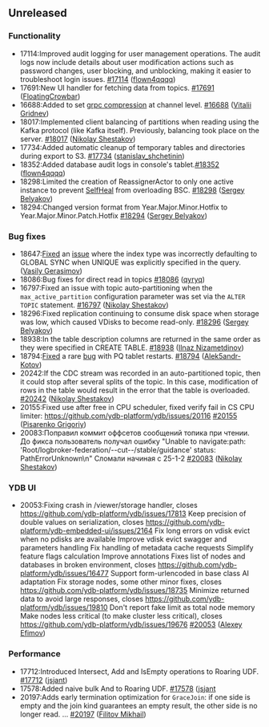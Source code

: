 ## Unreleased

### Functionality

* 17114:Improved audit logging for user management operations. The audit logs now include details about user modification actions such as password changes, user blocking, and unblocking, making it easier to troubleshoot login issues. [#17114](https://github.com/ydb-platform/ydb/pull/17114) ([flown4qqqq](https://github.com/flown4qqqq))
* 17691:New UI handler for fetching data from topics. [#17691](https://github.com/ydb-platform/ydb/pull/17691) ([FloatingCrowbar](https://github.com/FloatingCrowbar))
* 16688:Added to set [grpc compression](https://github.com/grpc/grpc/blob/master/doc/compression_cookbook.md) at channel level. [#16688](https://github.com/ydb-platform/ydb/pull/16688) ([Vitalii Gridnev](https://github.com/gridnevvvit))
* 18017:Implemented client balancing of partitions when reading using the Kafka protocol (like Kafka itself). Previously, balancing took place on the server. [#18017](https://github.com/ydb-platform/ydb/pull/18017) ([Nikolay Shestakov](https://github.com/nshestakov))
* 17734:Added automatic cleanup of temporary tables and directories during export to S3. [#17734](https://github.com/ydb-platform/ydb/pull/17734) ([stanislav_shchetinin](https://github.com/stanislav-shchetinin))
* 18352:Added database audit logs in console's tablet.[#18352](https://github.com/ydb-platform/ydb/pull/18352) ([flown4qqqq](https://github.com/flown4qqqq))
* 18298:Limited the creation of ReassignerActor to only one active instance to prevent [SelfHeal](https://ydb.tech/docs/ru/maintenance/manual/selfheal) from overloading BSC. [#18298](https://github.com/ydb-platform/ydb/pull/18298) ([Sergey Belyakov](https://github.com/serbel324))
* 18294:Changed version format from Year.Major.Minor.Hotfix to Year.Major.Minor.Patch.Hotfix [#18294](https://github.com/ydb-platform/ydb/pull/18294) ([Sergey Belyakov](https://github.com/serbel324))

### Bug fixes

* 18647:[Fixed](https://github.com/ydb-platform/ydb/pull/18647) an [issue](https://github.com/ydb-platform/ydb/issues/17885) where the index type was incorrectly defaulting to GLOBAL SYNC when UNIQUE was explicitly specified in the query. ([Vasily Gerasimov](https://github.com/UgnineSirdis))
* 18086:Bug fixes for direct read in topics [#18086](https://github.com/ydb-platform/ydb/pull/18086) ([qyryq](https://github.com/qyryq))
* 16797:Fixed an issue with topic auto-partitioning when the `max_active_partition` configuration parameter was set via the `ALTER TOPIC` statement. [#16797](https://github.com/ydb-platform/ydb/pull/16797) ([Nikolay Shestakov](https://github.com/nshestakov))
* 18296:Fixed replication continuing to consume disk space when storage was low, which caused VDisks to become read-only. [#18296](https://github.com/ydb-platform/ydb/pull/18296) ([Sergey Belyakov](https://github.com/serbel324))
* 18938:In the table description columns are returned in the same order as they were specified in CREATE TABLE. [#18938](https://github.com/ydb-platform/ydb/pull/18938) ([Ilnaz Nizametdinov](https://github.com/CyberROFL))
* 18794:[Fixed](https://github.com/db-platform/adb/pull/18794) a rare [bug](https://github.com/ydb-platform/ydb/issues/18615) with PQ tablet restarts. [#18794](https://github.com/ydb-platform/ydb/pull/18794) ([Alek5andr-Kotov](https://github.com/Alek5andr-Kotov))
* 20242:If the CDC stream was recorded in an auto-partitioned topic, then it could stop after several splits of the topic. In this case, modification of rows in the table would result in the error that the table is overloaded. [#20242](https://github.com/ydb-platform/ydb/pull/20242) ([Nikolay Shestakov](https://github.com/nshestakov))
* 20155:Fixed use after free in CPU scheduler, fixed verify fail in CS CPU limiter: https://github.com/ydb-platform/ydb/issues/20116 [#20155](https://github.com/ydb-platform/ydb/pull/20155) ([Pisarenko Grigoriy](https://github.com/GrigoriyPA))
* 20083:Поправил коммит оффсетов сообщений топика при чтении. До фикса пользователь получал ошибку "Unable to navigate:path: 'Root/logbroker-federation/--cut--/stable/guidance' status: PathErrorUnknown\n"
Сломали начиная с 25-1-2 [#20083](https://github.com/ydb-platform/ydb/pull/20083) ([Nikolay Shestakov](https://github.com/nshestakov))

### YDB UI

* 20053:Fixing crash in /viewer/storage handler, closes https://github.com/ydb-platform/ydb/issues/17813
Keep precision of double values on serialization, closes https://github.com/ydb-platform/ydb-embedded-ui/issues/2164
Fix long errors on vdisk evict when no pdisks are available
Improve vdisk evict swagger and parameters handling
Fix handling of metadata cache requests
Simplify feature flags calculation
Improve annotations
Fixes list of nodes and databases in broken environment, closes https://github.com/ydb-platform/ydb/issues/16477
Support form-urlencoded in base class
AI adaptation
Fix storage nodes, some other minor fixes, closes https://github.com/ydb-platform/ydb/issues/18735
Minimize returned data to avoid large responses, closes https://github.com/ydb-platform/ydb/issues/19810
Don't report fake limit as total node memory
Make nodes less critical (to make cluster less critical), closes https://github.com/ydb-platform/ydb/issues/19676 [#20053](https://github.com/ydb-platform/ydb/pull/20053) ([Alexey Efimov](https://github.com/adameat))

### Performance

* 17712:Introduced Intersect, Add and IsEmpty operations to Roaring UDF. [#17712](https://github.com/ydb-platform/ydb/pull/17712) ([jsjant](https://github.com/jsjant))
* 17578:Added naive bulk And to Roaring UDF. [#17578](https://github.com/ydb-platform/ydb/pull/17578) ([jsjant](https://github.com/jsjant)
* 20197:Adds early termination optimization for `GraceJoin`: if one side is empty and the join kind guarantees an empty result, the other side is no longer read.
... [#20197](https://github.com/ydb-platform/ydb/pull/20197) ([Filitov Mikhail](https://github.com/lll-phill-lll))

